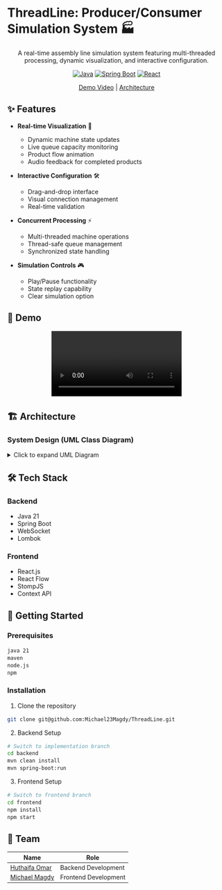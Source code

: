 # ThreadLine: Producer/Consumer Simulation System 🏭

<div align="center">


A real-time assembly line simulation system featuring multi-threaded processing, dynamic visualization, and interactive configuration.

[![Java](https://img.shields.io/badge/Java-21-red.svg)](https://www.oracle.com/java/)
[![Spring Boot](https://img.shields.io/badge/Spring%20Boot-3.2.0-green.svg)](https://spring.io/projects/spring-boot)
[![React](https://img.shields.io/badge/React-18.2.0-blue.svg)](https://reactjs.org/)

[Demo Video](#-demo) | [Architecture](#-architecture)

</div>

## ✨ Features

- **Real-time Visualization** 🎯
  - Dynamic machine state updates
  - Live queue capacity monitoring
  - Product flow animation
  - Audio feedback for completed products

- **Interactive Configuration** 🛠
  - Drag-and-drop interface
  - Visual connection management
  - Real-time validation

- **Concurrent Processing** ⚡
  - Multi-threaded machine operations
  - Thread-safe queue management
  - Synchronized state handling

- **Simulation Controls** 🎮
  - Play/Pause functionality
  - State replay capability
  - Clear simulation option

## 🎥 Demo

<div align="center">
  <video controls>
    <source src="./media/DEMO.mp4" type="video/mp4">
    Your browser does not support the video tag.
  </video>
</div>

</div>

## 🏗 Architecture

### System Design (UML Class Diagram)

<details>
<summary>Click to expand UML Diagram</summary>
<div align="center">
    <img src="./out/backend/UML-Diagram/UML-Diagram.svg" alt="UML Diagram">
</div>

</details>

## 🛠 Tech Stack

### Backend
- Java 21
- Spring Boot
- WebSocket
- Lombok

### Frontend
- React.js
- React Flow
- StompJS
- Context API

## 🚀 Getting Started

### Prerequisites
```bash
java 21
maven
node.js
npm
```

### Installation

1. Clone the repository
```bash
git clone git@github.com:Michael23Magdy/ThreadLine.git
```

2. Backend Setup
```bash
# Switch to implementation branch
cd backend
mvn clean install
mvn spring-boot:run
```

3. Frontend Setup
```bash
# Switch to frontend branch
cd frontend
npm install
npm start
```

## 👥 Team

| Name            | Role                    |
| --------------- | ----------------------- |
| [Huthaifa Omar](https://github.com/HuzaifaOmar)   | Backend Development     |
| [Michael Magdy](https://github.com/Michael23Magdy)   | Frontend Development    |
